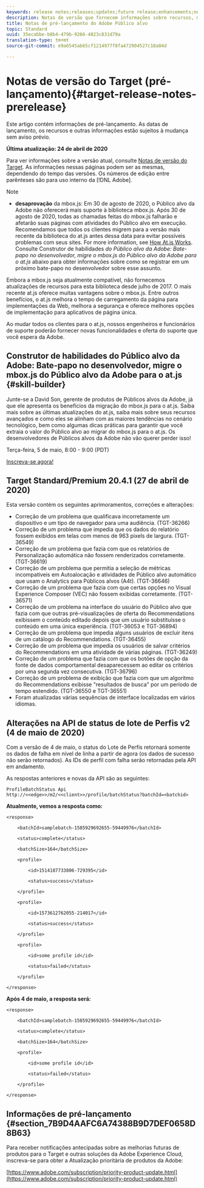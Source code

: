 ```yaml
---
keywords: release notes;releases;updates;future release;enhancements;new features;fixes;updates
description: Notas de versão que fornecem informações sobre recursos, melhorias e correções para as versões mais recentes ou futuras do Público alvo DNL da Adobe.
title: Notas de pré-lançamento do Adobe Público alvo
topic: Standard
uuid: 35ecabbe-b8b4-479b-9266-4823c831d79a
translation-type: tm+mt
source-git-commit: e9a6545ab65cf1214977f8fa472904527c18a04d

---
```



# Notas de versão do Target (pré-lançamento){#target-release-notes-prerelease}

Este artigo contém informações de pré-lançamento. As datas de lançamento, os recursos e outras informações estão sujeitos à mudança sem aviso prévio.

**Última atualização: 24 de abril de 2020**

Para ver informações sobre a versão atual, consulte [Notas de versão do Target](release-notes.md). As informações nessas páginas podem ser as mesmas, dependendo do tempo das versões. Os números de edição entre parênteses são para uso interno da [!DNL Adobe].

>[!NOTE]
>
>* **desaprovação** da mbox.js: Em 30 de agosto de 2020, o Público alvo da Adobe não oferecerá mais suporte à biblioteca mbox.js. Após 30 de agosto de 2020, todas as chamadas feitas do mbox.js falharão e afetarão suas páginas com atividades do Público alvo em execução. Recomendamos que todos os clientes migrem para a versão mais recente da biblioteca do at.js antes dessa data para evitar possíveis problemas com seus sites. For more information, see [How At.js Works](/help/c-implementing-target/c-implementing-target-for-client-side-web/c-how-atjs-works/how-atjs-works.md). Consulte Construtor de habilidades *do Público alvo da Adobe: Bate-papo no desenvolvedor, migre o mbox.js do Público alvo da Adobe para o at.js* abaixo para obter informações sobre como se registrar em um próximo bate-papo no desenvolvedor sobre esse assunto.
   >
   >   
   Embora a mbox.js seja atualmente compatível, não fornecemos atualizações de recursos para esta biblioteca desde julho de 2017. O mais recente at.js oferece muitas vantagens sobre o mbox.js. Entre outros benefícios, o at.js melhora o tempo de carregamento da página para implementações da Web, melhora a segurança e oferece melhores opções de implementação para aplicativos de página única.
   >
   >   
   Ao mudar todos os clientes para o at.js, nossos engenheiros e funcionários de suporte poderão fornecer novas funcionalidades e oferta do suporte que você espera da Adobe.


## Construtor de habilidades do Público alvo da Adobe: Bate-papo no desenvolvedor, migre o mbox.js do Público alvo da Adobe para o at.js {#skill-builder}

Junte-se a David Son, gerente de produtos de Públicos alvos da Adobe, já que ele apresenta os benefícios da migração do mbox.js para o at.js. Saiba mais sobre as últimas atualizações do at.js, saiba mais sobre seus recursos avançados e como eles se alinham com as maiores tendências no cenário tecnológico, bem como algumas dicas práticas para garantir que você extraia o valor do Público alvo ao migrar do mbox.js para o at.js. Os desenvolvedores de Públicos alvos da Adobe não vão querer perder isso!

Terça-feira, 5 de maio, 8:00 - 9:00 (PDT)

[Inscreva-se agora!](https://atskillbuilder-devchat.experienceleague.adobeevents.com/)

## Target Standard/Premium 20.4.1 (27 de abril de 2020)

Esta versão contém os seguintes aprimoramentos, correções e alterações:

* Correção de um problema que qualificava incorretamente um dispositivo e um tipo de navegador para uma audiência. (TGT-36266)
* Correção de um problema que impedia que os dados do relatório fossem exibidos em telas com menos de 963 pixels de largura. (TGT-36549)
* Correção de um problema que fazia com que os relatórios de Personalização automática não fossem renderizados corretamente. (TGT-36619)
* Correção de um problema que permitia a seleção de métricas incompatíveis em Autoalocação e atividades de Público alvo automático que usam o Analytics para Públicos alvos (A4t). (TGT-36646)
* Correção de um problema que fazia com que certas opções no Visual Experience Composer (VEC) não fossem exibidas corretamente. (TGT-36571)
* Correção de um problema na interface do usuário do Público alvo que fazia com que outras pré-visualizações de oferta do Recommendations exibissem o conteúdo editado depois que um usuário substituísse o conteúdo em uma única experiência. (TGT-36053 e TGT-36894)
* Correção de um problema que impedia alguns usuários de excluir itens de um catálogo do Recommendations. (TGT-36455)
* Correção de um problema que impedia os usuários de salvar critérios do Recommendations em uma atividade de várias páginas. (TGT-36249)
* Correção de um problema que fazia com que os botões de opção da fonte de dados comportamental desaparecessem ao editar os critérios por uma segunda vez consecutiva. (TGT-36796)
* Correção de um problema de exibição que fazia com que um algoritmo do Recommendations exibisse &quot;resultados de busca&quot; por um período de tempo estendido. (TGT-36550 e TGT-36551)
* Foram atualizadas várias sequências de interface localizadas em vários idiomas.

## Alterações na API de status de lote de Perfis v2 (4 de maio de 2020)

Com a versão de 4 de maio, o status do Lote de Perfis retornará somente os dados de falha em nível de linha a partir de agora (os dados de sucesso não serão retornados). As IDs de perfil com falha serão retornadas pela API em andamento.

As respostas anteriores e novas da API são as seguintes:

`ProfileBatchStatus Api
http://<<edge>>/m2/<<client>>/profile/batchStatus?batchId=<batchid>`

**Atualmente, vemos a resposta como:**

```
<response>
 
    <batchId>samplebatch-1585929692655-59449976</batchId>
 
    <status>complete</status>
 
    <batchSize>164</batchSize>
 
    <profile>
 
        <id>1514187733806-729395</id>
 
        <status>success</status>
 
    </profile>
 
    <profile>
 
        <id>1573612762055-214017</id>
 
        <status>success</status>
 
    </profile>
 
    <profile>
 
        <id>some profile id</id>
 
        <status>failed</status>
 
    </profile>
 
</response>
```

**Após 4 de maio, a resposta será:**

```
<response>
 
    <batchId>samplebatch-1585929692655-59449976</batchId>
 
    <status>complete</status>
 
    <batchSize>164</batchSize>
 
    <profile>
 
        <id>some profile id</id>
 
        <status>failed</status>
 
    </profile>
 
</response>
```

## Informações de pré-lançamento {#section_7B9D4AAFC6A74388B9D7DEF0658D8B63}

Para receber notificações antecipadas sobre as melhorias futuras de produtos para o Target e outras soluções da Adobe Experience Cloud, inscreva-se para obter a Atualização prioritária de produtos da Adobe:

[https://www.adobe.com/subscription/priority-product-update.html](https://www.adobe.com/subscription/priority-product-update.html)

